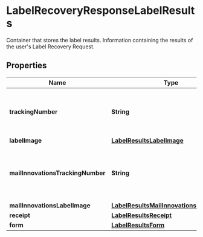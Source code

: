 

# LabelRecoveryResponseLabelResults

Container that stores the label results. Information containing the results of the user's Label Recovery Request.

## Properties

| Name | Type | Description | Notes |
|------------ | ------------- | ------------- | -------------|
|**trackingNumber** | **String** | Package Tracking number.  Package 1Z number. Returned only if TrackingNumber or Combination of Reference Number and Shipper Number present in request. |  [optional] |
|**labelImage** | [**LabelResultsLabelImage**](LabelResultsLabelImage.md) |  |  [optional] |
|**mailInnovationsTrackingNumber** | **String** | Mail Innovations Tracking Number.  Applicable for Single Mail Innovations Returns and Dual Mail Innovations Returns shipment. Returned only if MailInnovationsTrackingNumber is provided in request. |  [optional] |
|**mailInnovationsLabelImage** | [**LabelResultsMailInnovationsLabelImage**](LabelResultsMailInnovationsLabelImage.md) |  |  [optional] |
|**receipt** | [**LabelResultsReceipt**](LabelResultsReceipt.md) |  |  [optional] |
|**form** | [**LabelResultsForm**](LabelResultsForm.md) |  |  [optional] |



